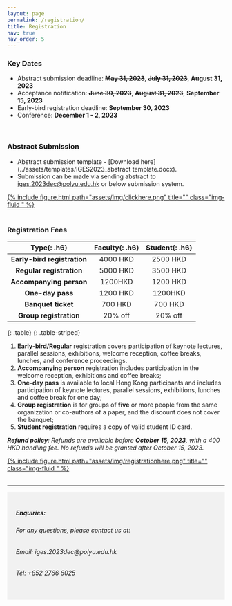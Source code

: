 ```yaml
---
layout: page
permalink: /registration/
title: Registration
nav: true
nav_order: 5
---
```


### Key Dates


* Abstract submission deadline: **~~May 31, 2023~~**, **~~July 31, 2023~~**, **August 31, 2023**   <br>
* Acceptance notification: **~~June 30, 2023~~**, **~~August 31, 2023~~**, **September 15, 2023**  <br>
* Early-bird registration deadline: **September 30, 2023** <br>
* Conference: **December 1 - 2, 2023** <br>
  
<br>

### Abstract Submission

* Abstract submission template - [Download here](../assets/templates/IGES2023_abstract template.docx).
* Submission can be made via sending abstract to [iges.2023dec@polyu.edu.hk](mailto:iges.2023dec@polyu.edu.hk) or below submission system.

<div class="row justify-content-sm-left">
    <div class="col-sm-3 align-self-center">
        <a href="https://iges2023.szdisinfo.com/paper/abstract/create/249.html">
        {% include figure.html path="assets/img/clickhere.png" title="" class="img-fluid " %}
        </a>
    </div>
</div>


<br>

### Registration Fees

| **Type**{: .h6} | **Faculty**{: .h6} | **Student**{: .h6} |
| :-----: | :-----: | :-----: |
| **Early-bird registration**| 4000 HKD | 2500 HKD | 
| **Regular registration**| 5000 HKD | 3500 HKD | 
| **Accompanying person**| 1200HKD | 1200 HKD  |
| **One-day pass**| 1200 HKD | 1200HKD |
| **Banquet ticket**| 700 HKD | 700 HKD |
| **Group registration**| 20% off | 20% off |
{: .table}
{: .table-striped}

1. **Early-bird/Regular** registration covers participation of keynote lectures, parallel sessions, exhibitions, welcome reception, coffee breaks, lunches, and conference proceedings.
2. **Accompanying person** registration includes participation in the welcome reception, exhibitions and coffee breaks;
3. **One-day pass** is available to local Hong Kong participants and includes participation of keynote lectures, parallel sessions, exhibitions, lunches and coffee break for one day;
4. **Group registration** is for groups of **five** or more people from the same organization or co-authors of a paper, and the discount does not cover the banquet;
5. **Student registration** requires a copy of valid student ID card.

***Refund policy**: Refunds are available before **October 15, 2023**, with a 400 HKD handling fee. No refunds will be granted after October 15, 2023.*

<div class="row justify-content-sm-left">
    <div class="col-sm-3 align-self-center">
        <a href="https://iges2023.szdisinfo.com/join/create/249.html">
        {% include figure.html path="assets/img/registrationhere.png" title="" class="img-fluid " %}
        </a>
    </div>
</div>




<br>

----
<div style="background-color:rgba(0, 0, 0, 0.0470588);padding:40px 0; vertical-align: ; padding:20px 20px;">
<h5>Enquiries:</h5>
<h6>For any questions, please contact us at: </h6>
<h6>Email: iges.2023dec@polyu.edu.hk</h6>
<h6>Tel: +852 2766 6025</h6>
</div>
